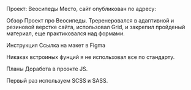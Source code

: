 
Проект: Веосипеды
Место, сайт опубликован по адресу: 

Обзор
Проект про Веосипеды. Треренеровался в адаптивной и резиновой верстке сайта, использовал Grid, и закрепил пройденый материал, еще практиковался над формами.

Инструкция
Ссылка на макет в Figma

Никаках встроиных фунций я не использовал все по стандарту.

Планы
Доработа в проэкте JS.

Первый раз используем SCSS и SASS.